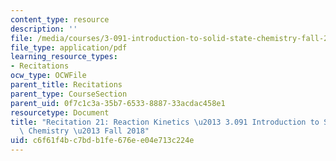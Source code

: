 ```yaml
---
content_type: resource
description: ''
file: /media/courses/3-091-introduction-to-solid-state-chemistry-fall-2018/c6f61f4bc7bdb1fe676ee04e713c224e_MIT3_091F18_REC21.pdf
file_type: application/pdf
learning_resource_types:
- Recitations
ocw_type: OCWFile
parent_title: Recitations
parent_type: CourseSection
parent_uid: 0f7c1c3a-35b7-6533-8887-33acdac458e1
resourcetype: Document
title: "Recitation 21: Reaction Kinetics \u2013 3.091 Introduction to Solid-State\
  \ Chemistry \u2013 Fall 2018"
uid: c6f61f4b-c7bd-b1fe-676e-e04e713c224e
---
```


